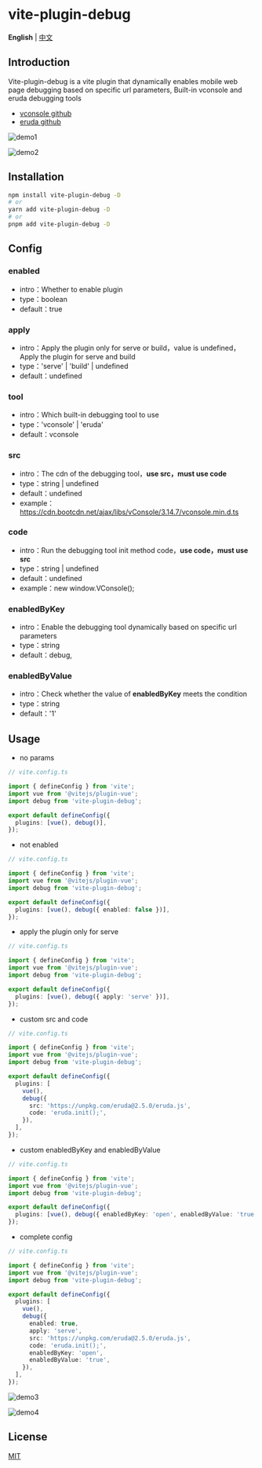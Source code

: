 # vite-plugin-debug

**English** | [中文](./README.zh-CN.md)

## Introduction

Vite-plugin-debug is a vite plugin that dynamically enables mobile web page debugging based on specific url parameters, Built-in vconsole and eruda debugging tools

- [vconsole github](https://github.com/Tencent/vConsole)
- [eruda github](https://github.com/liriliri/eruda)

![demo1](https://photo.zastatic.com/images/cms/banner/20221116/9614313180637697.png)

![demo2](https://photo.zastatic.com/images/cms/banner/20221116/102229775584454018.png)

## Installation

```bash
npm install vite-plugin-debug -D
# or
yarn add vite-plugin-debug -D
# or
pnpm add vite-plugin-debug -D
```

## Config

### enabled

- intro：Whether to enable plugin
- type：boolean
- default：true

### apply

- intro：Apply the plugin only for serve or build，value is undefined，Apply the plugin for serve and build
- type：'serve' | 'build' | undefined
- default：undefined

### tool

- intro：Which built-in debugging tool to use
- type：'vconsole' | 'eruda'
- default：vconsole

### src

- intro：The cdn of the debugging tool，**use src，must use code**
- type：string | undefined
- default：undefined
- example：https://cdn.bootcdn.net/ajax/libs/vConsole/3.14.7/vconsole.min.d.ts

### code

- intro：Run the debugging tool init method code，**use code，must use src**
- type：string | undefined
- default：undefined
- example：new window.VConsole();

### enabledByKey

- intro：Enable the debugging tool dynamically based on specific url parameters
- type：string
- default：debug,

### enabledByValue

- intro：Check whether the value of **enabledByKey** meets the condition
- type：string
- default：'1'

## Usage

- no params

```ts
// vite.config.ts

import { defineConfig } from 'vite';
import vue from '@vitejs/plugin-vue';
import debug from 'vite-plugin-debug';

export default defineConfig({
  plugins: [vue(), debug()],
});
```

- not enabled

```ts
// vite.config.ts

import { defineConfig } from 'vite';
import vue from '@vitejs/plugin-vue';
import debug from 'vite-plugin-debug';

export default defineConfig({
  plugins: [vue(), debug({ enabled: false })],
});
```

- apply the plugin only for serve

```ts
// vite.config.ts

import { defineConfig } from 'vite';
import vue from '@vitejs/plugin-vue';
import debug from 'vite-plugin-debug';

export default defineConfig({
  plugins: [vue(), debug({ apply: 'serve' })],
});
```

- custom src and code

```ts
// vite.config.ts

import { defineConfig } from 'vite';
import vue from '@vitejs/plugin-vue';
import debug from 'vite-plugin-debug';

export default defineConfig({
  plugins: [
    vue(),
    debug({
      src: 'https://unpkg.com/eruda@2.5.0/eruda.js',
      code: 'eruda.init();',
    }),
  ],
});
```

- custom enabledByKey and enabledByValue

```ts
// vite.config.ts

import { defineConfig } from 'vite';
import vue from '@vitejs/plugin-vue';
import debug from 'vite-plugin-debug';

export default defineConfig({
  plugins: [vue(), debug({ enabledByKey: 'open', enabledByValue: 'true' })],
});
```

- complete config

```ts
// vite.config.ts

import { defineConfig } from 'vite';
import vue from '@vitejs/plugin-vue';
import debug from 'vite-plugin-debug';

export default defineConfig({
  plugins: [
    vue(),
    debug({
      enabled: true,
      apply: 'serve',
      src: 'https://unpkg.com/eruda@2.5.0/eruda.js',
      code: 'eruda.init();',
      enabledByKey: 'open',
      enabledByValue: 'true',
    }),
  ],
});
```

![demo3](https://photo.zastatic.com/images/cms/banner/20221116/10469491998317490.png)

![demo4](https://photo.zastatic.com/images/cms/live/imitation/20221116/10974393864137853.png)

## License

[MIT](LICENSE)
